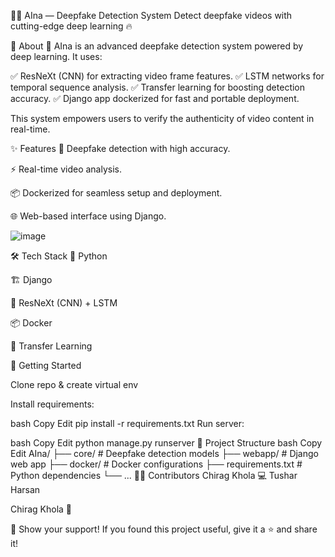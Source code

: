 🧠✨ AIna — Deepfake Detection System
Detect deepfake videos with cutting-edge deep learning 🔥




🚀 About
🎥 AIna is an advanced deepfake detection system powered by deep learning.
It uses:

✅ ResNeXt (CNN) for extracting video frame features.
✅ LSTM networks for temporal sequence analysis.
✅ Transfer learning for boosting detection accuracy.
✅ Django app dockerized for fast and portable deployment.

This system empowers users to verify the authenticity of video content in real-time.

✨ Features
🎯 Deepfake detection with high accuracy.

⚡ Real-time video analysis.

📦 Dockerized for seamless setup and deployment.

🌐 Web-based interface using Django.

![image](https://github.com/user-attachments/assets/c985a241-0d5b-4954-8b03-bb48fa40f7f9)




🛠️ Tech Stack
🐍 Python

🏗️ Django

🧠 ResNeXt (CNN) + LSTM

📦 Docker

🔗 Transfer Learning

🚀 Getting Started

Clone repo & create virtual env

Install requirements:

bash
Copy
Edit
pip install -r requirements.txt
Run server:

bash
Copy
Edit
python manage.py runserver
📂 Project Structure
bash
Copy
Edit
AIna/
├── core/               # Deepfake detection models
├── webapp/             # Django web app
├── docker/             # Docker configurations
├── requirements.txt    # Python dependencies
└── ...
👨‍💻 Contributors
Chirag Khola 💻
Tushar Harsan 

Chirag Khola 🌟


🌟 Show your support!
If you found this project useful, give it a ⭐ and share it!

